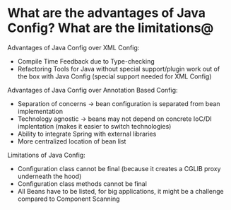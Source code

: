 # What are the advantages of Java Config? What are the limitations@
Advantages of Java Config over XML Config:
- Compile Time Feedback due to Type-checking
- Refactoring Tools for Java without special support/plugin work out of the box with Java Config (special support needed for XML Config)

Advantages of Java Config over Annotation Based Config:
- Separation of concerns -> bean configuration is separated from bean implementation
- Technology agnostic -> beans may not depend on concrete IoC/DI implentation (makes it easier to switch technologies)
- Ability to integrate Spring with external libraries
- More centralized location of bean list

Limitations of Java Config:
- Configuration class cannot be final (because it creates a CGLIB proxy underneath the hood)
- Configuration class methods cannot be final
- All Beans have to be listed, for big applications, it might be a challenge compared to Component Scanning